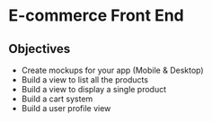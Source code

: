 # E-commerce Front End

## Objectives

- Create mockups for your app (Mobile & Desktop)
- Build a view to list all the products
- Build a view to display a single product
- Build a cart system
- Build a user profile view